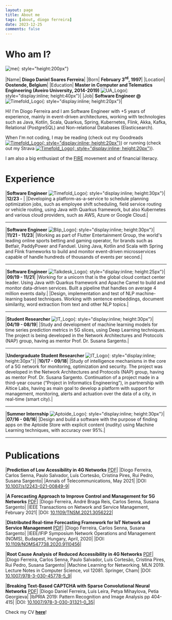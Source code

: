 ```yaml
---
layout: page
title: About me
tags: [about, diogo ferreira]
date: 2023-12-25
comments: false
---
```


# Who am I?

![me](../assets/img/me.jpg "me"){: style="height:200px"}

|Name| **Diogo Daniel Soares Ferreira**|
|Born| **February 3<sup>rd</sup>, 1997**|
|Location| **Oostende, Belgium**|
|Education| **Master in Computer and Telematics Engineering (Aveiro University, 2014-2019)** ![UA_Logo](../assets/img/ua_logo_3.jpg "UA Logo"){: style="display:inline; height:40px"}|
|Job| **Software Engineer @** ![Timefold_Logo](../assets/img/timefold-logo-horizontal-positive.svg "Timefold Logo"){: style="display:inline; height:20px"}|


Hi! I'm Diogo Ferreira and I am Software Engineer with +5 years of experience, mainly in event-driven architectures, working with technologies such as Java, Kotlin, Scala, Quarkus, Spring, Kubernetes, Flink, Akka, Kafka, Relational (PostgreSQL) and Non-relational Databases (Elasticsearch).

When I'm not coding, I may be reading (check out my Goodreads <a href="https://www.goodreads.com/review/list/142999797?shelf=read">![Timefold_Logo](https://s.gr-assets.com/images/badge/badge1.jpg){: style="display:inline; height:20px"}</a>) or running (check out my Strava <a href="https://www.strava.com/athletes/67910674">![Timefold_Logo](../assets/img/strava.svg){: style="display:inline; height:20px"}</a>).

I am also a big enthusiast of the <a href="https://en.wikipedia.org/wiki/FIRE_movement">FIRE</a> movement and of financial literacy.

# Experience

|**Software Engineer** ![Timefold_Logo](../assets/img/timefold-logo-horizontal-positive.svg "Timefold Logo"){: style="display:inline; height:30px"}|
|**12/23 -** |
|Developing a platform-as-a-service to schedule planning optimization jobs, such as employee shift scheduling, field service routing or vehicle routing, using Java with Quarkus framework, but also Kubernetes and various cloud providers, such as AWS, Azure or Google Cloud.|

---

|**Software Engineer** ![Blip_Logo](../assets/img/blip_logo.jpg "Blip Logo"){: style="display:inline; height:30px"}|
|**11/21 - 11/23**|
|Working as part of Flutter Entertainment Group, the world's leading online sports betting and gaming operator, for brands such as Betfair, PaddyPower and Fanduel.
Using Java, Kotlin and Scala with Spring and Flink frameworks to build and monitor event-driven microsservices capable of handle hundreds of thousands of events per second.|

---

|**Software Engineer** ![Talkdesk_Logo](../assets/img/TalkdeskLogo.png "Talkdesk Logo"){: style="display:inline; height:25px"}|
|**09/19 - 11/21**|
|Working for a unicorn that is the global cloud contact center leader.
Using Java with Quarkus framework and Apache Camel to build and monitor data-driven services. Built a pipeline that handles on average 4 million events daily.|
|Design, implementation and test of NLP machine-learning based techniques. Working with sentence embeddings, document similarity, word extraction from text and other NLP topics.|

---

|**Student Researcher** ![IT_Logo](../assets/img/it.png "IT Logo"){: style="display:inline; height:30px"}|
|**04/19 - 08/19**|
|Study and development of machine learning models for time series prediction metrics in 5G slices, using Deep Learning techniques. The project is being developed in the Network Architectures and Protocols (NAP) group, having as mentor Prof. Dr. Susana Sargento.|

---

|**Undergraduate Student Researcher** ![IT_Logo](../assets/img/it.png "IT Logo"){: style="display:inline; height:30px"}|
|**10/17 - 09/18**|
|Study of intelligence mechanisms in the core of a 5G network for monitoring, optimization and security. The project was developed in the Network Architectures and Protocols (NAP) group, having as mentor Prof. Dr. Susana Sargento.
Continuation of a project made in a third-year course (“Project in Informatics Engineering”), in partnership with Altice Labs, having as main goal to develop a platform with support for management, monitoring, alerts and actuation over the data of a city, in real-time (smart city).|

---

|**Summer Internship** ![Aptoide_Logo](../assets/img/Aptoide.png "Aptoide Logo"){: style="display:inline; height:30px"}|
|**07/16 - 08/16**|
|Design and build a software with the purpose of finding apps on the Aptoide Store with explicit content (nudity) using Machine Learning techniques, with accuracy over 95%.|

---

# Publications

|**Prediction of Low Acessibility in 4G Networks** [PDF](../assets/pdf/paper5.pdf)|
|Diogo Ferreira, Carlos Senna, Paulo Salvador, Luís Cortesão, Cristina Pires, Rui Pedro, Susana Sargento|
|Annals of Telecommunications, May 2021|
|DOI: [10.1007/s12243-021-00849-9](https://doi.org/10.1007/s12243-021-00849-9)|

|**A Forecasting Approach to Improve Control and Management for 5G Networks** [PDF](../assets/pdf/paper4.pdf)|
|Diogo Ferreira, André Braga Reis, Carlos Senna, Susana Sargento|
|IEEE Transactions on Network and Service Management, February 2021|
|DOI: [10.1109/TNSM.2021.3056222](https://doi.org/10.1109/TNSM.2021.3056222)|

|**Distributed Real-time Forecasting Framework for IoT Network and Service Management** [PDF](../assets/pdf/paper3.pdf)|
|Diogo Ferreira, Carlos Senna, Susana Sargento|
|IEEE/IFIP Symposium Network Operations and Management (NOMS), Budapest, Hungary, April, 2020|
|DOI: [10.1109/NOMS47738.2020.9110456](https://doi.org/10.1109/NOMS47738.2020.9110456)|

|**Root Cause Analysis of Reduced Accessibility in 4G Networks** [PDF](../assets/pdf/paper2.pdf)|
|Diogo Ferreira, Carlos Senna, Paulo Salvador, Luís Cortesão, Cristina Pires, Rui Pedro, Susana Sargento|
|Machine Learning for Networking. MLN 2019. Lecture Notes in Computer Science, vol 12081. Springer, Cham|
|DOI: [10.1007/978-3-030-45778-5_9](https://doi.org/10.1007/978-3-030-45778-5_9)|

|**Breaking Text-Based CAPTCHA with Sparse Convolutional Neural Networks** [PDF](../assets/pdf/paper.pdf)|
|Diogo Daniel Ferreira, Luís Leira, Petya Mihaylova, Petia Georgieva|
|IbPRIA 2019: Pattern Recognition and Image Analysis pp 404-415|
|DOI: [10.1007/978-3-030-31321-0_35](https://doi.org/10.1007/978-3-030-31321-0_35)|


Check my CV **[here](../assets/pdf/CV.pdf)**!